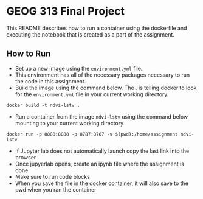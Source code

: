 # GEOG 313 Final Project
This README describes how to run a container using the dockerfile and executing the notebook that is created as a part of the assignment.

## How to Run
- Set up a new image using the `environment.yml` file.
- This environment has all of the necessary packages necessary to run the code in this assignment.
- Build the image using the command below.  The . is telling docker to look for the `environment.yml` file in your current working directory. 
```
docker build -t ndvi-lstv .
```
- Run a container from the image `ndvi-lstv` using the command below mounting to your current working directory
```
docker run -p 8888:8888 -p 8787:8787 -v $(pwd):/home/assignment ndvi-lstv
```
- If Jupyter lab does not automatically launch copy the last link into the browser
- Once jupyerlab opens, create an ipynb file where the assignment is done
- Make sure to run code blocks
- When you save the file in the docker container, it will also save to the pwd when you ran the container 
